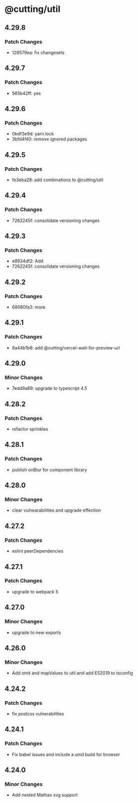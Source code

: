 # @cutting/util

## 4.29.8

### Patch Changes

- 128579ea: fix changesets

## 4.29.7

### Patch Changes

- 565b42ff: yes

## 4.29.6

### Patch Changes

- 0bdf3e9d: yarn.lock
- 3bfd4f40: remove ignored packages

## 4.29.5

### Patch Changes

- fe3eba28: add combinations to @cutting/util

## 4.29.4

### Patch Changes

- 7262245f: consolidate versioning changes

## 4.29.3

### Patch Changes

- e8934df2: Add <Aliert />
- 7262245f: consolidate versioning changes

## 4.29.2

### Patch Changes

- 68080fa3: more

## 4.29.1

### Patch Changes

- 8a44b1b8: add @cutting/vercel-wait-for-preview-url

## 4.29.0

### Minor Changes

- 7edd9a89: upgrade to typescript 4.5

## 4.28.2

### Patch Changes

- refactor sprinkles

## 4.28.1

### Patch Changes

- publish onBlur for component library

## 4.28.0

### Minor Changes

- clear vulnearabilities and upgrade effection

## 4.27.2

### Patch Changes

- eslint peerDependencies

## 4.27.1

### Patch Changes

- upgrade to webpack 5

## 4.27.0

### Minor Changes

- upgrade to new exports

## 4.26.0

### Minor Changes

- Add omit and mapValues to util and add ES2019 to tsconfig

## 4.24.2

### Patch Changes

- fix postcss vulnerabilities

## 4.24.1

### Patch Changes

- Fix babel issues and include a umd build for browser

## 4.24.0

### Minor Changes

- Add nested Mathax svg support
